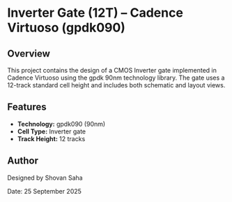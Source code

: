# Inverter Gate (12T) – Cadence Virtuoso (gpdk090)

## Overview

This project contains the design of a CMOS Inverter gate implemented in Cadence Virtuoso using the gpdk 90nm technology library. The gate uses a 12-track standard cell height and includes both schematic and layout views.

## Features

- **Technology:** gpdk090 (90nm)
- **Cell Type:** Inverter gate
- **Track Height:** 12 tracks


## Author

Designed by Shovan Saha 

Date: 25 September 2025
